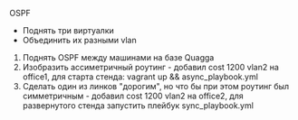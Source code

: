 OSPF
- Поднять три виртуалки
- Объединить их разными vlan
1. Поднять OSPF между машинами на базе Quagga
2. Изобразить ассиметричный роутинг - 
добавил cost 1200 vlan2 на office1, для старта стенда: vagrant up && async_playbook.yml 
3. Сделать один из линков "дорогим", но что бы при этом роутинг был симметричным - 
добавил cost 1200 vlan2 на office2, для развернутого стенда запустить плейбук sync_playbook.yml
